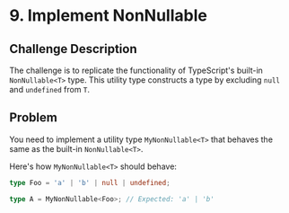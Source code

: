 # 9. Implement NonNullable<T>

## Challenge Description

The challenge is to replicate the functionality of TypeScript's built-in `NonNullable<T>` type. This utility type constructs a type by excluding `null` and `undefined` from `T`.

## Problem

You need to implement a utility type `MyNonNullable<T>` that behaves the same as the built-in `NonNullable<T>`.

Here's how `MyNonNullable<T>` should behave:

```typescript
type Foo = 'a' | 'b' | null | undefined;

type A = MyNonNullable<Foo>; // Expected: 'a' | 'b'
